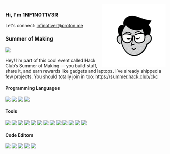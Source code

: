 <img src="face-transparent.png" width="200" align="right">
<h3>Hi, I'm 1NF1N0T1V3R</h3>
Let's connect: <a href="mailto:infinotiver@proton.me">infinotiver@proton.me</a>

<div>
<h3> Summer of Making </h3>
<img src="https://summer.hackclub.com/assets/social_card-c7b18a9b.png" width=400>
   
Hey! I’m part of this cool event called Hack Club’s Summer of Making — you build stuff, share it, and earn rewards like gadgets and laptops. I’ve already shipped a few projects. You should totally join in too:
<a href="https://summer.hack.club/ckc">https://summer.hack.club/ckc</a>
</div>

<div>
   <h4>Programming Languages</h4>
   <img src="https://img.shields.io/badge/Python-FFFFFF?style=for-the-badge&logo=python&logoColor=black">
   <img src="https://img.shields.io/badge/CSS3-FFFFFF?style=for-the-badge&logo=css3&logoColor=black">
   <img src="https://img.shields.io/badge/HTML5-FFFFFF?style=for-the-badge&logo=html5&logoColor=black">
   <img src="https://img.shields.io/badge/JavaScript-FFFFFF?style=for-the-badge&logo=javascript&logoColor=black"> 

   <h4>Tools</h4>
   
   <img src="https://img.shields.io/badge/MongoDB-FFFFFF?style=for-the-badge&logo=mongodb&logoColor=black">
   <img src="https://img.shields.io/badge/Bootstrap-FFFFFF?style=for-the-badge&logo=bootstrap&logoColor=black">
   <img src="https://img.shields.io/badge/Conda-FFFFFF?style=for-the-badge&logo=anaconda&logoColor=black">
   <img src="https://img.shields.io/badge/Flask-FFFFFF?style=for-the-badge&logo=flask&logoColor=black">
   <img src="https://img.shields.io/badge/OpenCV-FFFFFF?style=for-the-badge&logo=OpenCV&logoColor=black">
   <img src="https://img.shields.io/badge/Matplotlib-FFFFFF?style=for-the-badge&logo=Matplotlib&logoColor=black">
   <img src="https://img.shields.io/badge/NumPy-FFFFFF?style=for-the-badge&logo=numpy&logoColor=black">
   <img src="https://img.shields.io/badge/Pandas-FFFFFF?style=for-the-badge&logo=pandas&logoColor=black">
   <img src="https://img.shields.io/badge/TensorFlow-FFFFFF?style=for-the-badge&logo=TensorFlow&logoColor=black">
   <img src="https://img.shields.io/badge/Canva-FFFFFF?style=for-the-badge&logo=Canva&logoColor=black">
   <img src="https://img.shields.io/badge/Notion-FFFFFF?style=for-the-badge&logo=Notion&logoColor=black">
   <img src="https://img.shields.io/badge/GitBook-FFFFFF?style=for-the-badge&logo=gitbook&logoColor=black">
   <img src="https://img.shields.io/badge/GitHub%20Pages-FFFFFF?style=for-the-badge&logo=GitHub%20Pages&logoColor=black">  
   
   <h4>Code Editors</h4>
   
   <img src="https://img.shields.io/badge/Colab-FFFFFF?style=for-the-badge&logo=googlecolab&logoColor=black">
   <img src="https://img.shields.io/badge/Replit-FFFFFF?style=for-the-badge&logo=replit&logoColor=black">
   <img src="https://img.shields.io/badge/Spyder%20IDE-FFFFFF?style=for-the-badge&logo=spyder%20ide&logoColor=black">
   <img src="https://img.shields.io/badge/VSCode-FFFFFF?style=for-the-badge&logo=visual%20studio%20code&logoColor=black">
   <img src="https://img.shields.io/badge/CodeSandbox-FFFFFF?style=for-the-badge&logo=codesandbox&logoColor=black">
</div>
